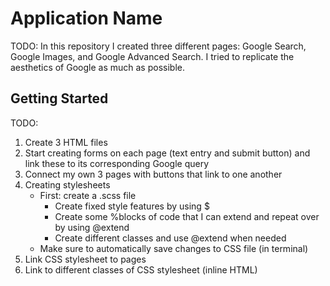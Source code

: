 # Application Name

TODO: In this repository I created three different pages: Google Search, Google Images, and Google Advanced Search. I tried to replicate the aesthetics of Google as much as possible.


## Getting Started

TODO:
1. Create 3 HTML files
2. Start creating forms on each page (text entry and submit button) and link these to its corresponding Google query
3. Connect my own 3 pages with buttons that link to one another
4. Creating stylesheets
	* First: create a .scss file
		* Create fixed style features by using $
		* Create some %blocks of code that I can extend and repeat over by using @extend
		* Create different classes and use @extend when needed
	* Make sure to automatically save changes to CSS file (in terminal)
5. Link CSS stylesheet to pages
6. Link to different classes of CSS stylesheet (inline HTML)
